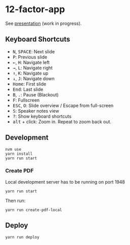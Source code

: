 # 12-factor-app

See [presentation](https://maiermic.github.io/12-factor-app/) (work in progress).

## Keyboard Shortcuts

- <kbd>N</kbd>, <kbd>SPACE</kbd>:	Next slide
- <kbd>P</kbd>: Previous slide
- <kbd>←</kbd>, <kbd>H</kbd>: Navigate left
- <kbd>→</kbd>, <kbd>L</kbd>: Navigate right
- <kbd>↑</kbd>, <kbd>K</kbd>: Navigate up
- <kbd>↓</kbd>, <kbd>J</kbd>: Navigate down
- <kbd>Home</kbd>: First slide
- <kbd>End</kbd>: Last slide
- <kbd>B</kbd>, <kbd>.</kbd>: Pause (Blackout)
- <kbd>F</kbd>: Fullscreen
- <kbd>ESC</kbd>, <kbd>O</kbd>: Slide overview / Escape from full-screen
- <kbd>S</kbd>: Speaker notes view
- <kbd>?</kbd>: Show keyboard shortcuts
- <kbd>alt</kbd> + click: Zoom in. Repeat to zoom back out.


## Development

```
nvm use
yarn install
yarn run start
```

### Create PDF
Local development server has to be running on port 1948

```
yarn run start
```

Then run:

```
yarn run create-pdf-local
```

## Deploy

```
yarn run deploy
```

